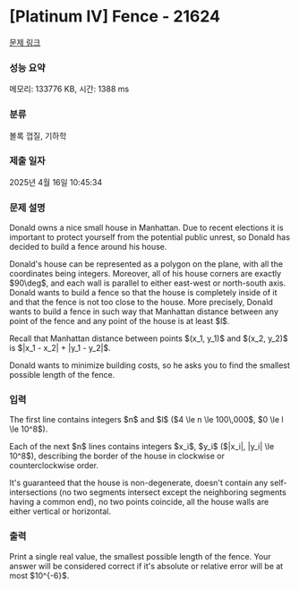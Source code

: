 # [Platinum IV] Fence - 21624 

[문제 링크](https://www.acmicpc.net/problem/21624) 

### 성능 요약

메모리: 133776 KB, 시간: 1388 ms

### 분류

볼록 껍질, 기하학

### 제출 일자

2025년 4월 16일 10:45:34

### 문제 설명

<p>Donald owns a nice small house in Manhattan. Due to recent elections it is important to protect yourself from the potential public unrest, so Donald has decided to build a fence around his house.</p>

<p>Donald's house can be represented as a polygon on the plane, with all the coordinates being integers. Moreover, all of his house corners are exactly $90\deg$, and each wall is parallel to either east-west or north-south axis. Donald wants to build a fence so that the house is completely inside of it and that the fence is not too close to the house. More precisely, Donald wants to build a fence in such way that Manhattan distance between any point of the fence and any point of the house is at least $l$.</p>

<p>Recall that Manhattan distance between points $(x_1, y_1)$ and $(x_2, y_2)$ is $|x_1 - x_2| + |y_1 - y_2|$.</p>

<p>Donald wants to minimize building costs, so he asks you to find the smallest possible length of the fence.</p>

### 입력 

 <p>The first line contains integers $n$ and $l$ ($4 \le n \le 100\,000$, $0 \le l \le 10^8$).</p>

<p>Each of the next $n$ lines contains integers $x_i$, $y_i$ ($|x_i|, |y_i| \le 10^8$), describing the border of the house in clockwise or counterclockwise order.</p>

<p>It's guaranteed that the house is non-degenerate, doesn't contain any self-intersections (no two segments intersect except the neighboring segments having a common end), no two points coincide, all the house walls are either vertical or horizontal.</p>

### 출력 

 <p>Print a single real value, the smallest possible length of the fence. Your answer will be considered correct if it's absolute or relative error will be at most $10^{-6}$.</p>

